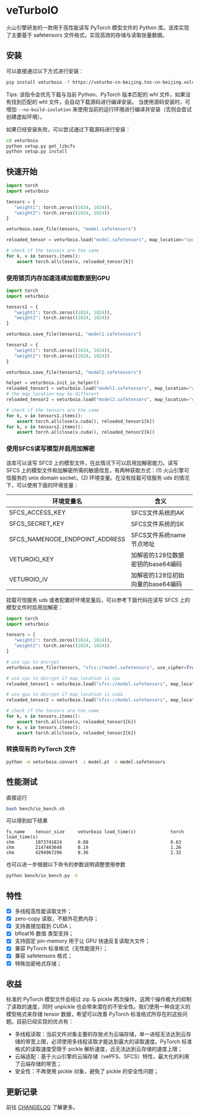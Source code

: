 # veTurboIO

火山引擎研发的一款用于高性能读写 PyTorch 模型文件的 Python 库。该库实现了主要基于 safetensors 文件格式，实现高效的存储与读取张量数据。

## 安装

可以直接通过以下方式进行安装：
```bash
pip install veturboio -f https://veturbo-cn-beijing.tos-cn-beijing.volces.com/veturboio/index.html
```

Tips: 该指令会优先下载与当前 Python、PyTorch 版本匹配的 whl 文件，如果没有找到匹配的 whl 文件，会自动下载源码进行编译安装。
当使用源码安装时，可增加 `--no-build-isolation` 来使用当前的运行环境进行编译并安装（否则会尝试创建虚拟环境）。


如果已经安装失败，可以尝试通过下载源码进行安装：
```bash
cd veturboio
python setup.py get_libcfs
python setup.py install
```

## 快速开始

```python
import torch
import veturboio

tensors = {
   "weight1": torch.zeros((1024, 1024)),
   "weight2": torch.zeros((1024, 1024))
}

veturboio.save_file(tensors, "model.safetensors")

reloaded_tensor = veturboio.load("model.safetensors", map_location="cpu")

# check if the tensors are the same
for k, v in tensors.items():
    assert torch.allclose(v, reloaded_tensor[k])
```

### 使用锁页内存加速连续加载数据到GPU
```python
import torch
import veturboio

tensors1 = {
   "weight1": torch.zeros((1024, 1024)),
   "weight2": torch.zeros((1024, 1024))
}

veturboio.save_file(tensors1, "model1.safetensors")

tensors2 = {
   "weight1": torch.zeros((1024, 1024)),
   "weight2": torch.zeros((1024, 1024))
}

veturboio.save_file(tensors2, "model2.safetensors")

helper = veturboio.init_io_helper()
reloaded_tensor1 = veturboio.load("model1.safetensors", map_location="cuda:0", use_pinmem=True, helper=helper)
# the map_location may be different
reloaded_tensor2 = veturboio.load("model2.safetensors", map_location="cuda:0", use_pinmem=True, helper=helper) 

# check if the tensors are the same
for k, v in tensors1.items():
    assert torch.allclose(v.cuda(), reloaded_tensor1[k])
for k, v in tensors2.items():
    assert torch.allclose(v.cuda(), reloaded_tensor2[k])
```

### 使用SFCS读写模型并启用加解密
该库可以读写 SFCS 上的模型文件，在此情况下可以启用加解密能力。读写 SFCS 上的模型文件和加解密所需的敏感信息，有两种获取方式：(1) 火山引擎可信服务的 unix domain socket，(2) 环境变量。在没有挂载可信服务 uds 的情况下，可以使用下面的环境变量：

| 环境变量名                     | 含义                              |
| ------------------------------ | --------------------------------- |
| SFCS_ACCESS_KEY                | SFCS文件系统的AK                  |
| SFCS_SECRET_KEY                | SFCS文件系统的SK                  |
| SFCS_NAMENODE_ENDPOINT_ADDRESS | SFCS文件系统name节点地址          |
| VETUROIO_KEY                   | 加解密的128位数据密钥的base64编码 |
| VETUROIO_IV                    | 加解密的128位初始向量的base64编码 |

挂载可信服务 uds 或者配置好环境变量后，可以参考下面代码在读写 SFCS 上的模型文件时启用加解密：
```python
import torch
import veturboio

tensors = {
   "weight1": torch.zeros((1024, 1024)),
   "weight2": torch.zeros((1024, 1024))
}

# use cpu to encrypt
veturboio.save_file(tensors, "sfcs://model.safetensors", use_cipher=True)

# use cpu to decrypt if map_location is cpu
reloaded_tensor1 = veturboio.load("sfcs://model.safetensors", map_location="cpu", use_cipher=True)

# use gpu to decrypt if map_location is cuda
reloaded_tensor2 = veturboio.load("sfcs://model.safetensors", map_location="cuda:0", use_cipher=True)

# check if the tensors are the same
for k, v in tensors.items():
    assert torch.allclose(v, reloaded_tensor1[k])
for k, v in tensors.items():
    assert torch.allclose(v, reloaded_tensor2[k])
```

### 转换现有的 PyTorch 文件
```bash
python -m veturboio.convert -i model.pt -o model.safetensors
```

## 性能测试
直接运行
```bash
bash bench/io_bench.sh
```
可以得到如下结果
```
fs_name    tensor_size     veturboio load_time(s)             torch load_time(s)            
shm        1073741824      0.08                               0.63                              
shm        2147483648      0.19                               1.26                              
shm        4294967296      0.36                               2.32    
```
也可以进一步根据以下命令的参数说明调整使用参数
```bash
python bench/io_bench.py -h
```

## 特性

- [x] 多线程高性能读取文件；
- [x] zero-copy 读取，不额外花费内存；
- [x] 支持直接加载到 CUDA；
- [x] bfloat16 数值 类型支持；
- [x] 支持固定 pin-memory 用于让 GPU 快速反复读取大文件；
- [x] 兼容 PyTorch 标准格式（无性能提升）；
- [x] 兼容 safetensors 格式；
- [x] 特殊加密格式存储；

## 收益

标准的 PyTorch 模型文件会经过 zip 与 pickle 两次操作，这两个操作极大的抑制了读取的速度，同时 unpickle 也会带来潜在的不安全性。我们使用一种自定义的模型格式来存储 tensor 数据，希望可以改善 PyTorch 标准格式所存在的这些问题。目前已经实现的优点有：

- 多线程读取：当前文件对象主要的存放点为云端存储，单一进程无法达到云存储的带宽上限，必须使用多线程读取才能达到最大的读取速度。PyTorch 标准格式的读取速度受限于 pickle 解析速度，远无法达到云存储的速度上限；
- 云端适配：基于火山引擎的云端存储（vePFS、SFCS）特性，最大化的利用了云端存储的带宽；
- 安全性：不再使用 pickle 对象，避免了 pickle 的安全性问题；

## 更新记录

前往 [CHANGELOG](./CHANGELOG.md) 了解更多。